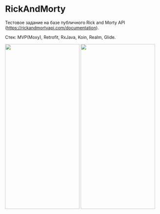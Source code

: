 # RickAndMorty
Тестовое задание на базе публичного Rick and Morty API (https://rickandmortyapi.com/documentation).

Стек: MVP(Moxy), Retrofit, RxJava, Koin, Realm, Glide. 

<img src="https://sun9-50.userapi.com/impg/QgKYIT9tgVHgzeccVeoblXqukVGnZezAC32f9A/olVTqywfkdg.jpg?size=720x1600&quality=96&sign=6fd38679ca83833245cdbd683054d795&type=album" width="243" height="540"/> <img src="https://sun9-14.userapi.com/impg/0hxoI1Kt4xV4w8xx_ttyXiKtwDx3UBL6dO6Zaw/spPzpQJBU_I.jpg?size=720x1600&quality=96&sign=0afe0100b910ed30cd8c2c87bf1f1e89&type=album" width="243" height="540"/>
